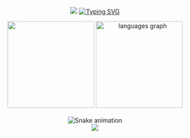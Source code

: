 <p align="center">
<img src="https://capsule-render.vercel.app/api?type=waving&animation=twinkling&color=F85D7F&fontColor=F8D866&height=200&section=header&text=Hi!👋&fontAlign=20&fontAlignY=40" />
<a href="https://git.io/typing-svg"><img src="https://readme-typing-svg.demolab.com? font=Press+Start+2P&pause=100&color=F85D7F&center=true&vCenter=true&multiline=false&repeat=true&width=435&height=75&lines=Python,+Java,+Kotlin;Web,+Android;Laravel,+Flutter" alt="Typing SVG" /></a>
</p>

<div align="center">
<img src="https://github-readme-stats.vercel.app/api?username=aryatripm&show_icons=true&include_all_commits=true&count_private=true&theme=tokyonight&hide_border=true&bg_color=1F222E&title_color=F85D7F&icon_color=F8D866&disable_animations=false" height="200" />
<img src="https://github-readme-stats.vercel.app/api/top-langs?locale=en&hide_title=true&card_width=320&langs_count=5&theme=tokyonight&hide_border=true&bg_color=1F222E&title_color=F85D7F&icon_color=F8D866&disable_animations=false&username=aryatripm" height="200" alt="languages graph"  />
</div>
</br>
<div align="center">
<img src="https://github.com/aryatripm/aryatripm/blob/output/github-contribution-grid-snake.svg" alt="Snake animation" />
</div>
<div align="center">
<img src="https://media.giphy.com/media/rTnoTuupwRowE/giphy.gif" />
</div>
